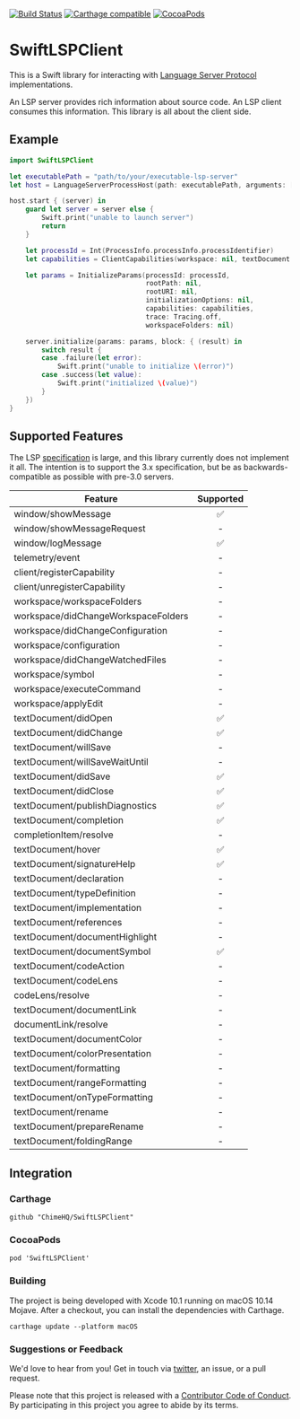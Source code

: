 [![Build Status](https://travis-ci.org/ChimeHQ/SwiftLSPClient.svg?branch=master)](https://travis-ci.org/ChimeHQ/SwiftLSPClient)
[![Carthage compatible](https://img.shields.io/badge/Carthage-compatible-4BC51D.svg?style=flat)](https://github.com/Carthage/Carthage)
[![CocoaPods](https://img.shields.io/cocoapods/v/SwiftLSPClient.svg)](https://cocoapods.org/)

# SwiftLSPClient

This is a Swift library for interacting with [Language Server Protocol](https://microsoft.github.io/language-server-protocol/) implementations.

An LSP server provides rich information about source code. An LSP client consumes this information. This library is all about the client side.

## Example

```swift
import SwiftLSPClient

let executablePath = "path/to/your/executable-lsp-server"
let host = LanguageServerProcessHost(path: executablePath, arguments: [])

host.start { (server) in
    guard let server = server else {
        Swift.print("unable to launch server")
        return
    }

    let processId = Int(ProcessInfo.processInfo.processIdentifier)
    let capabilities = ClientCapabilities(workspace: nil, textDocument: nil, experimental: nil)

    let params = InitializeParams(processId: processId,
                                  rootPath: nil,
                                  rootURI: nil,
                                  initializationOptions: nil,
                                  capabilities: capabilities,
                                  trace: Tracing.off,
                                  workspaceFolders: nil)

    server.initialize(params: params, block: { (result) in
        switch result {
        case .failure(let error):
            Swift.print("unable to initialize \(error)")
        case .success(let value):
            Swift.print("initialized \(value)")
        }
    })
}
```

## Supported Features

The LSP [specification](https://microsoft.github.io/language-server-protocol/specification) is large, and this library currently does not implement it all. The intention is to support the 3.x specification, but be as backwards-compatible as possible with pre-3.0 servers. 

| Feature            | Supported |
| -------------------|:---------:|
| window/showMessage | ✅ |
| window/showMessageRequest | - |
| window/logMessage | ✅ |
| telemetry/event | - |
| client/registerCapability | - |
| client/unregisterCapability | - |
| workspace/workspaceFolders | - |
| workspace/didChangeWorkspaceFolders | - |
| workspace/didChangeConfiguration | - |
| workspace/configuration | - |
| workspace/didChangeWatchedFiles | - |
| workspace/symbol | - |
| workspace/executeCommand | - |
| workspace/applyEdit | - |
| textDocument/didOpen | ✅ |
| textDocument/didChange | ✅ |
| textDocument/willSave | - |
| textDocument/willSaveWaitUntil | - |
| textDocument/didSave | ✅ |
| textDocument/didClose | ✅ |
| textDocument/publishDiagnostics | ✅ |
| textDocument/completion | ✅ |
| completionItem/resolve | - |
| textDocument/hover | ✅ |
| textDocument/signatureHelp | ✅ |
| textDocument/declaration | - |
| textDocument/typeDefinition | - |
| textDocument/implementation | - |
| textDocument/references | - |
| textDocument/documentHighlight | - |
| textDocument/documentSymbol | ✅ |
| textDocument/codeAction | - |
| textDocument/codeLens | - |
| codeLens/resolve | - |
| textDocument/documentLink | - |
| documentLink/resolve | - |
| textDocument/documentColor | - |
| textDocument/colorPresentation | - |
| textDocument/formatting | - |
| textDocument/rangeFormatting | - |
| textDocument/onTypeFormatting | - |
| textDocument/rename | - |
| textDocument/prepareRename | - |
| textDocument/foldingRange | - |

## Integration

### Carthage

```
github "ChimeHQ/SwiftLSPClient"
```

### CocoaPods

```
pod 'SwiftLSPClient'
```

### Building

The project is being developed with Xcode 10.1 running on macOS 10.14 Mojave. After a checkout, you can install the dependencies with Carthage.

```
carthage update --platform macOS
```

### Suggestions or Feedback

We'd love to hear from you! Get in touch via [twitter](https://twitter.com/chimehq), an issue, or a pull request.

Please note that this project is released with a [Contributor Code of Conduct](CODE_OF_CONDUCT.md). By participating in this project you agree to abide by its terms.
